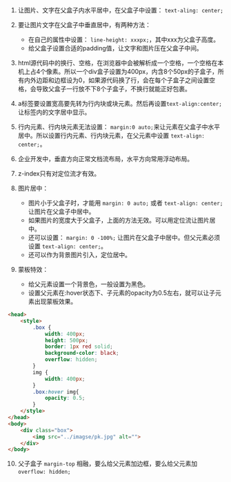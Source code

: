 1. 让图片、文字在父盒子内水平居中，在父盒子中设置： `text-aling: center;`

2. 要让图片文字在父盒子中垂直居中，有两种方法：
    - 在自己的属性中设置： `line-height: xxxpx;`，其中xxx为父盒子高度。
    - 给父盒子设置合适的padding值，让文字和图片压在父盒子中间。
    
3. html源代码中的换行、空格，在浏览器中会被解析成一个空格，一个空格在本机上占4个像素。所以一个div盒子设置为400px，内含8个50px的子盒子，所有内外边距和边框设为0，如果源代码换了行，会在每个子盒子之间设置空格，会导致父盒子一行放不下8个子盒子，不换行就能正好包裹。

4. a标签要设置宽高要先转为行内块或块元素。然后再设置`text-align:center;`让标签内的文字居中显示。

5. 行内元素、行内块元素无法设置： `margin:0 auto;`来让元素在父盒子中水平居中。所以设置行内元素、行内块元素，在父元素中设置 `text-align: center;`。

6. 企业开发中，垂直方向正常文档流布局，水平方向常用浮动布局。

7. z-index只有对定位流才有效。

8. 图片居中：
   - 图片小于父盒子时，才能用 `margin: 0 auto;` 或者 `text-align: center;` 让图片在父盒子中居中。
   - 如果图片的宽度大于父盒子，上面的方法无效。可以用定位流让图片居中。
   - 还可以设置： `margin: 0 -100%;` 让图片在父盒子中居中。但父元素必须设置 `text-align: center;`。
   - 还可以作为背景图片引入，定位居中。
   
9. 蒙板特效：
   - 给父元素设置一个背景色，一般设置为黑色。 
   - 设置父元素在:hover状态下、子元素的opacity为0.5左右，就可以让子元素出现蒙板效果。
```html
<head>
    <style>
        .box {
            width: 400px;
            height: 500px;
            border: 1px red solid;
            background-color: black;
            overflow: hidden;
        }
        img {
            width: 400px;
        }
        .box:hover img{
            opacity: 0.5;
        }
    </style>
</head>
<body>
    <div class="box">
        <img src="../imagse/pk.jpg" alt="">
    </div>
</body>
```

10. 父子盒子 `margin-top` 相融，要么给父元素加边框，要么给父元素加 `overflow: hidden;`